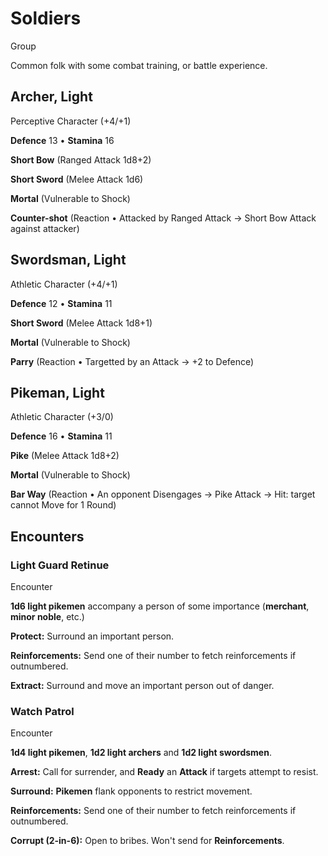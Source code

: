# Soldiers

Group

Common folk with some combat training, or battle experience.

<section class="summaries">

<section class="summary">

## Archer, Light

Perceptive Character (+4/+1)

**Defence** 13 • **Stamina** 16

**Short Bow** (Ranged Attack 1d8+2)

**Short Sword** (Melee Attack 1d6)

**Mortal** (Vulnerable to Shock)

**Counter-shot** (Reaction • Attacked by Ranged Attack → Short Bow Attack against attacker)

</section>

<section class="summary">

## Swordsman, Light

Athletic Character (+4/+1)

**Defence** 12 • **Stamina** 11

**Short Sword** (Melee Attack 1d8+1)

**Mortal** (Vulnerable to Shock)

**Parry** (Reaction • Targetted by an Attack → +2 to Defence)

</section>

<section class="summary">

## Pikeman, Light

Athletic Character (+3/0)

**Defence** 16 • **Stamina** 11

**Pike** (Melee Attack 1d8+2)

**Mortal** (Vulnerable to Shock)

**Bar Way** (Reaction • An opponent Disengages → Pike Attack → Hit: target cannot Move for 1 Round)

</section>

</section>

## Encounters

<section class="summaries">

<section class="summary">

### Light Guard Retinue

Encounter

**1d6 light pikemen** accompany a person of some importance (**merchant**, **minor noble**, etc.)

**Protect:** Surround an important person.

**Reinforcements:** Send one of their number to fetch reinforcements if outnumbered.

**Extract:** Surround and move an important person out of danger.

</section>

<section class="summary">

### Watch Patrol

Encounter

**1d4 light pikemen**, **1d2 light archers** and **1d2 light swordsmen**.

**Arrest:** Call for surrender, and **Ready** an **Attack** if targets attempt to resist.

**Surround:** **Pikemen** flank opponents to restrict movement.

**Reinforcements:** Send one of their number to fetch reinforcements if outnumbered.

**Corrupt (2-in-6):** Open to bribes. Won't send for **Reinforcements**.

</section>

</section>
